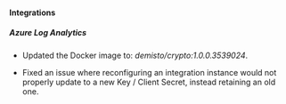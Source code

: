 
#### Integrations

##### Azure Log Analytics
- Updated the Docker image to: *demisto/crypto:1.0.0.3539024*.

- Fixed an issue where reconfiguring an integration instance would not properly update to a new Key / Client Secret, instead retaining an old one.